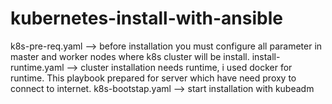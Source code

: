 # kubernetes-install-with-ansible

k8s-pre-req.yaml --> before installation you must configure all parameter in master and worker nodes where k8s cluster will be install.
install-runtime.yaml --> cluster installation needs runtime, i used docker for runtime. This playbook prepared for server which have need proxy to connect to internet.
k8s-bootstap.yaml --> start installation with kubeadm
